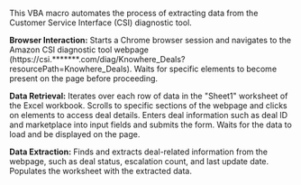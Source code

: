 
This VBA macro automates the process of extracting data from the Customer Service Interface (CSI) diagnostic tool. 

**Browser Interaction:**
Starts a Chrome browser session and navigates to the Amazon CSI diagnostic tool webpage (https://csi.*******.com/diag/Knowhere_Deals?resourcePath=Knowhere_Deals).
Waits for specific elements to become present on the page before proceeding.

**Data Retrieval:**
Iterates over each row of data in the "Sheet1" worksheet of the Excel workbook.
Scrolls to specific sections of the webpage and clicks on elements to access deal details.
Enters deal information such as deal ID and marketplace into input fields and submits the form.
Waits for the data to load and be displayed on the page.

**Data Extraction:**
Finds and extracts deal-related information from the webpage, such as deal status, escalation count, and last update date.
Populates the worksheet with the extracted data.
